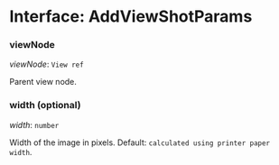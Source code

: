 # Interface: AddViewShotParams

### viewNode

*viewNode*: `View ref`

Parent view node.

### width (optional)

*width*: `number`

Width of the image in pixels. Default: `calculated using printer paper width`.
